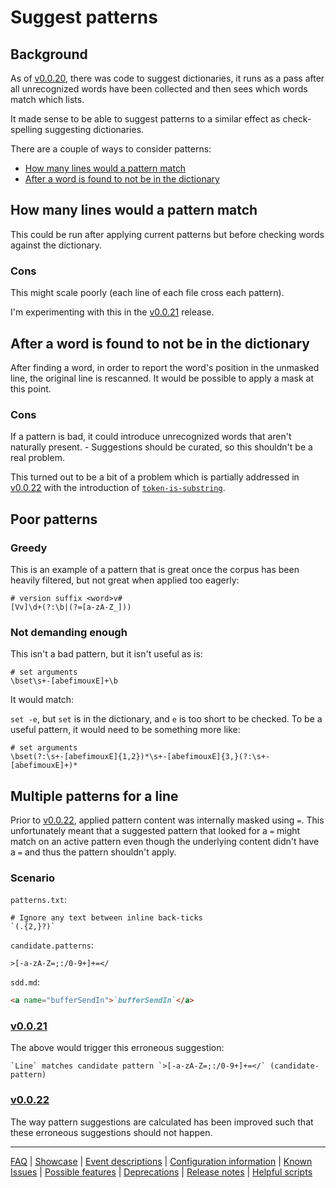 # Suggest patterns

## Background

As of [v0.0.20](https://github.com/check-spelling/check-spelling/releases/tag/v0.0.20), there was code to suggest dictionaries, it runs as a pass after all unrecognized words have been collected and then sees which words match which lists.

It made sense to be able to suggest patterns to a similar effect as check-spelling suggesting dictionaries.

There are a couple of ways to consider patterns:

- [How many lines would a pattern match](#how-many-lines-would-a-pattern-match)
- [After a word is found to not be in the dictionary](#after-a-word-is-found-to-not-be-in-the-dictionary)

## How many lines would a pattern match

This could be run after applying current patterns but before checking words against the dictionary.

### Cons

This might scale poorly (each line of each file cross each pattern).

I'm experimenting with this in the [v0.0.21](https://github.com/check-spelling/check-spelling/releases/tag/v0.0.21) release.

## After a word is found to not be in the dictionary

After finding a word, in order to report the word's position in the unmasked line, the original line is rescanned. It would be possible to apply a mask at this point.

### Cons

If a pattern is bad, it could introduce unrecognized words that aren't naturally present. - Suggestions should be curated, so this shouldn't be a real problem.

This turned out to be a bit of a problem which is partially addressed in [v0.0.22](https://github.com/check-spelling/check-spelling/releases/tag/v0.0.22) with the introduction of [`token-is-substring`](Event-descriptions.md#token-is-substring).

## Poor patterns

### Greedy

This is an example of a pattern that is great once the corpus has been heavily filtered, but not great when applied too eagerly:

```
# version suffix <word>v#
[Vv]\d+(?:\b|(?=[a-zA-Z_]))
```

### Not demanding enough

This isn't a bad pattern, but it isn't useful as is:

```
# set arguments
\bset\s+-[abefimouxE]+\b
```

It would match:

`set -e`, but `set` is in the dictionary, and `e` is too short to be checked. To be a useful pattern, it would need to be something more like:

```
# set arguments
\bset(?:\s+-[abefimouxE]{1,2})*\s+-[abefimouxE]{3,}(?:\s+-[abefimouxE]+)*
```

## Multiple patterns for a line

Prior to [v0.0.22](https://github.com/check-spelling/check-spelling/releases/tag/v0.0.22), applied pattern content was internally masked using `=`. This unfortunately meant that a suggested pattern that looked for a `=` might match on an active pattern even though the underlying content didn't have a `=` and thus the pattern shouldn't apply.

### Scenario

`patterns.txt`:

```
# Ignore any text between inline back-ticks
`(.{2,}?)`
```

`candidate.patterns`:

```
>[-a-zA-Z=;:/0-9+]+=</
```

`sdd.md`:

```md
<a name="bufferSendIn">`bufferSendIn`</a> 
```

### [v0.0.21](https://github.com/check-spelling/check-spelling/releases/tag/v0.0.21)

The above would trigger this erroneous suggestion:

```
`Line` matches candidate pattern `>[-a-zA-Z=;:/0-9+]+=</` (candidate-pattern)
```

### [v0.0.22](https://github.com/check-spelling/check-spelling/releases/tag/v0.0.22)

The way pattern suggestions are calculated has been improved such that these erroneous suggestions should not happen.

---
[FAQ](FAQ.md) | [Showcase](Showcase.md) | [Event descriptions](Event-descriptions.md) | [Configuration information](Configuration-information.md) | [Known Issues](Known-Issues.md) | [Possible features](Possible-features.md) | [Deprecations](Deprecations.md) | [Release notes](Release-notes.md) | [Helpful scripts](Helpful-scripts.md)
